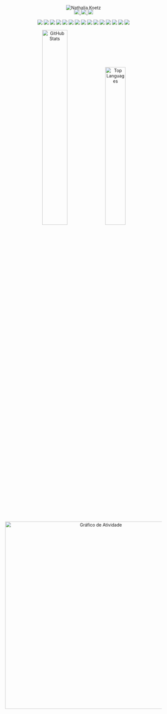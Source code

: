<!-- Imagem de título -->
<p align="center">
  <img src="https://raw.githubusercontent.com/nathaliakoetz/nathaliakoetz/main/apresentacao.png" alt="Nathalia Koetz" style="max-width: 100%; height: auto;"  />
</p>
<!-- Contatos -->
<p align="center" style="margin-top: -15px;">
  
  <a href="https://www.linkedin.com/in/nathaliakoetz/" target="_blank">
    <img height="18" src="https://img.shields.io/badge/LinkedIn-F25C84?style=for-the-badge&logo=linkedin&logoColor=ffffff" style="margin-top: -5px;"/>
  </a>
  <a href="mailto:nathesantos@gmail.com">
    <img height="18" src="https://img.shields.io/badge/Gmail-ffffff?style=for-the-badge&logo=gmail&logoColor=F25C84" style="margin-top: -5px;"/>
  </a>
  <a href="https://www.instagram.com/nathkoetz/" target="_blank">
    <img height="18" src="https://img.shields.io/badge/Instagram-F25C84?style=for-the-badge&logo=instagram&logoColor=ffffff" style="margin-top: -5px;"/>
  </a>
</p>

<!-- Tecnologias -->
<p align="center">
  <img src="https://img.shields.io/badge/Java-ffffff?style=for-the-badge&logo=java&logoColor=F25C84"/>
  <img src="https://img.shields.io/badge/JavaScript-F25C84?style=for-the-badge&logo=javascript&logoColor=ffffff"/>
  <img src="https://img.shields.io/badge/TypeScript-ffffff?style=for-the-badge&logo=typescript&logoColor=F25C84"/>
  <img src="https://img.shields.io/badge/Python-F25C84?style=for-the-badge&logo=python&logoColor=ffffff"/>
  <img src="https://img.shields.io/badge/HTML5-ffffff?style=for-the-badge&logo=html5&logoColor=F25C84"/>
  <img src="https://img.shields.io/badge/CSS3-F25C84?style=for-the-badge&logo=css3&logoColor=ffffff"/>
  <img src="https://img.shields.io/badge/PostgreSQL-ffffff?style=for-the-badge&logo=postgresql&logoColor=F25C84"/>
  <img src="https://img.shields.io/badge/GitHub-F25C84?style=for-the-badge&logo=github&logoColor=ffffff"/>
  <img src="https://img.shields.io/badge/MySQL-ffffff?style=for-the-badge&logo=mysql&logoColor=F25C84"/>
  <img src="https://img.shields.io/badge/React_Native-F25C84?style=for-the-badge&logo=react&logoColor=ffffff"/>
  <img src="https://img.shields.io/badge/Expo-ffffff?style=for-the-badge&logo=expo&logoColor=F25C84"/>
  <img src="https://img.shields.io/badge/Spring_Boot-F25C84?style=for-the-badge&logo=springboot&logoColor=ffffff"/>
  <img src="https://img.shields.io/badge/Docker-ffffff?style=for-the-badge&logo=docker&logoColor=F25C84"/>
  <img src="https://img.shields.io/badge/Tailwind_CSS-F25C84?style=for-the-badge&logo=tailwind-css&logoColor=ffffff"/>
  <img src="https://img.shields.io/badge/Git-ffffff?style=for-the-badge&logo=git&logoColor=F25C84"/>

</p>

<!-- GitHub Stats -->
<p align="center">
  <img
    src="https://github-readme-stats.vercel.app/api?username=nathaliakoetz&show_icons=true&bg_color=F25C84&title_color=ffffff&text_color=ffffff&icon_color=ffffff&border_color=F25C84"
    width="40%"
    alt="GitHub Stats"
    style="border-radius: 13px;"
  />
  <img
    src="https://github-readme-stats.vercel.app/api/top-langs/?username=nathaliakoetz&layout=compact&bg_color=ffffff&title_color=F25C84&text_color=F25C84&border_color=ffffff"
    width="36%"
    alt="Top Languages"
    style="border-radius: 13px;"
  />
</p>
<p align="center">
  <img
    src="https://github-readme-activity-graph.vercel.app/graph?username=nathaliakoetz&bg_color=ffffff&color=F25C84&line=F25C84&point=F25C84&area=true&area_color=FAD1D7&hide_border=true"
    width="600"
    alt="Gráfico de Atividade"
  />
</p>

